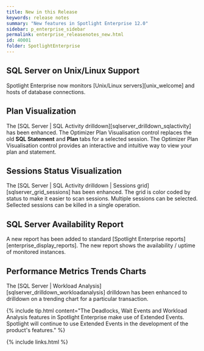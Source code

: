 ```yaml
---
title: New in this Release
keywords: release notes
summary: "New features in Spotlight Enterprise 12.0"
sidebar: p_enterprise_sidebar
permalink: enterprise_releasenotes_new.html
id: 40001
folder: SpotlightEnterprise
---
```


## SQL Server on Unix/Linux Support
Spotlight Enterprise now monitors [Unix/Linux servers][unix_welcome] and hosts of database connections.

## Plan Visualization
The [SQL Server \| SQL Activity drilldown][sqlserver_drilldown_sqlactivity] has been enhanced. The Optimizer Plan Visualisation control replaces the old **SQL Statement** and **Plan** tabs for a selected session. The Optimizer Plan Visualisation control provides an interactive and intuitive way to view your plan and statement.

## Sessions Status Visualization
The [SQL Server \| SQL Activity drilldown \| Sessions grid][sqlserver_grid_sessions] has been enhanced. The grid is color coded by status to make it easier to scan sessions. Multiple sessions can be selected. Sellected sessions can be killed in a single operation.

## SQL Server Availability Report
A new report has been added to standard [Spotlight Enterprise reports][enterprise_display_reports]. The new report shows the availability / uptime of monitored instances.

## Performance Metrics Trends Charts
The [SQL Server \| Workload Analysis][sqlserver_drilldown_workloadanalysis] drilldown has been enhanced to drilldown on a trending chart for a particular transaction.


{% include tip.html content="The Deadlocks, Wait Events and Workload Analysis features in Spotlight Enterprise make use of Extended Events. Spotlight will continue to use Extended Events in the development of the product's features." %}

{% include links.html %}

